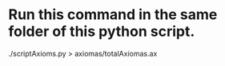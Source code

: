 # Run this command in the same folder of this python script.
./scriptAxioms.py > axiomas/totalAxiomas.ax
